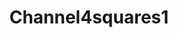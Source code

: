 ---
title: Channel4squares1
image: /assets/img/channel4squares1.jpg
scores:
  filter: "item.author == 'channel4squares1'"
  sort: date
  reverse: true
links:
  - title: Wiki User
    url: https://sky-gamestar.fandom.com/wiki/User:Channel4squares
---